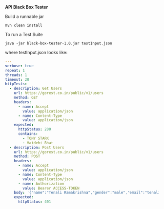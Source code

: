 ****API Black Box Tester****

Build a runnable jar

`mvn clean install`

To run a Test Suite

`java -jar black-box-tester-1.0.jar testInput.json`

where testInput.json looks like:

```yaml
---
verbose: true
repeat: 1
threads: 1
timeout: 20
httpTests:
  - description: Get Users
    url: https://gorest.co.in/public/v1/users
    method: GET
    headers:
      - name: Accept
        value: application/json
      - name: Content-Type
        value: application/json
    expected:
      httpStatus: 200
      contains:
        - TONY STARK
        - Vaidehi Bhat
  - description: Post Users
    url: https://gorest.co.in/public/v1/users
    method: POST
    headers:
      - name: Accept
        value: application/json
      - name: Content-Type
        value: application/json
      - name: Authorization
        value: Bearer ACCESS-TOKEN
    body: '{"name":"Tenali Ramakrishna","gender":"male","email":"tenali.ramakrishna@15ce.com","status":"active"}'
    expected:
      httpStatus: 401
```
